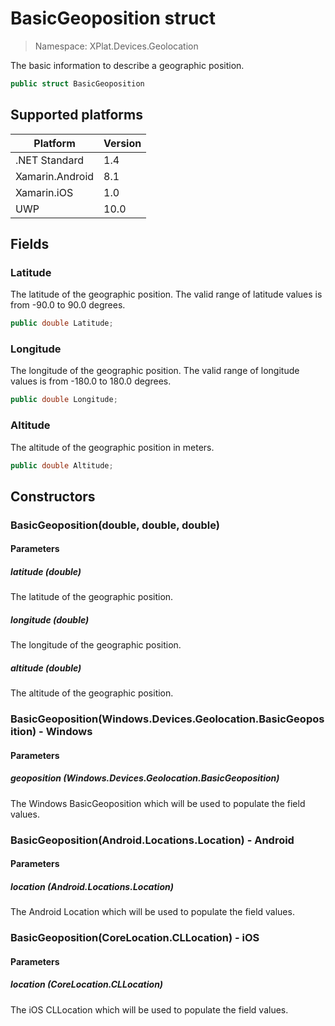 # BasicGeoposition struct

> Namespace: XPlat.Devices.Geolocation

The basic information to describe a geographic position.

```csharp
public struct BasicGeoposition
```

## Supported platforms

| Platform | Version |
| --- | --- |
| .NET Standard | 1.4 |
| Xamarin.Android | 8.1 |
| Xamarin.iOS  | 1.0 |
| UWP | 10.0 |

## Fields

### Latitude

The latitude of the geographic position. The valid range of latitude values is from -90.0 to 90.0 degrees.

```csharp
public double Latitude;
```

### Longitude

The longitude of the geographic position. The valid range of longitude values is from -180.0 to 180.0 degrees.

```csharp
public double Longitude;
```

### Altitude

The altitude of the geographic position in meters.

```csharp
public double Altitude;
```

## Constructors

### BasicGeoposition(double, double, double)

#### Parameters
##### latitude (double)
The latitude of the geographic position.

##### longitude (double)
The longitude of the geographic position.

##### altitude (double)
The altitude of the geographic position.

### BasicGeoposition(Windows.Devices.Geolocation.BasicGeoposition) - Windows

#### Parameters
##### geoposition (Windows.Devices.Geolocation.BasicGeoposition)
The Windows BasicGeoposition which will be used to populate the field values.

### BasicGeoposition(Android.Locations.Location) - Android

#### Parameters
##### location (Android.Locations.Location)
The Android Location which will be used to populate the field values.

### BasicGeoposition(CoreLocation.CLLocation) - iOS

#### Parameters
##### location (CoreLocation.CLLocation)
The iOS CLLocation which will be used to populate the field values.